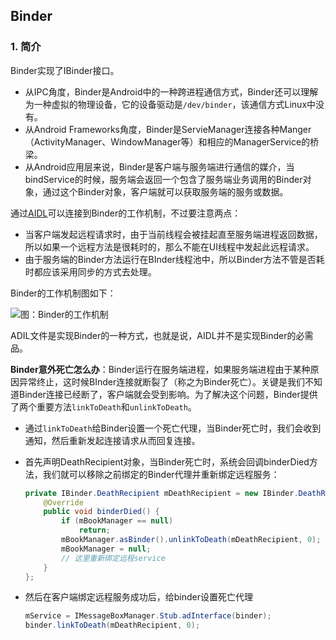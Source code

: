 ## Binder

### 1. 简介

Binder实现了IBinder接口。

* 从IPC角度，Binder是Android中的一种跨进程通信方式，Binder还可以理解为一种虚拟的物理设备，它的设备驱动是`/dev/binder`，该通信方式Linux中没有。
* 从Android Frameworks角度，Binder是ServieManager连接各种Manger（ActivityManager、WindowManager等）和相应的ManagerService的桥梁。
* 从Android应用层来说，Binder是客户端与服务端进行通信的媒介，当bindService的时候，服务端会返回一个包含了服务端业务调用的Binder对象，通过这个Binder对象，客户端就可以获取服务端的服务或数据。

通过[AIDL](https://github.com/NieJianJian/AndroidNotes/blob/master/Android2/AIDL.md)可以连接到Binder的工作机制，不过要注意两点：

* 当客户端发起远程请求时，由于当前线程会被挂起直至服务端进程返回数据，所以如果一个远程方法是很耗时的，那么不能在UI线程中发起此远程请求。
* 由于服务端的Binder方法运行在BInder线程池中，所以Binder方法不管是否耗时都应该采用同步的方式去处理。

Binder的工作机制图如下：

![图：Binder的工作机制](https://raw.githubusercontent.com/NieJianJian/AndroidNotes/master/Picture/binderworkingjizhi.jpeg)

ADIL文件是实现Binder的一种方式，也就是说，AIDL并不是实现Binder的必需品。

**Binder意外死亡怎么办**：Binder运行在服务端进程，如果服务端进程由于某种原因异常终止，这时候BInder连接就断裂了（称之为Binder死亡）。关键是我们不知道Binder连接已经断了，客户端就会受到影响。为了解决这个问题，Binder提供了两个重要方法`linkToDeath`和`unlinkToDeath`。

* 通过`linkToDeath`给Binder设置一个死亡代理，当Binder死亡时，我们会收到通知，然后重新发起连接请求从而回复连接。

* 首先声明DeathRecipient对象，当Binder死亡时，系统会回调binderDied方法，我们就可以移除之前绑定的Binder代理并重新绑定远程服务：

  ```java
  private IBinder.DeathRecipient mDeathRecipient = new IBinder.DeathRecipient() {
      @Override
      public void binderDied() {
          if (mBookManager == null)
              return;
          mBookManager.asBinder().unlinkToDeath(mDeathRecipient, 0);
          mBookManager = null;
          // 这里重新绑定远程service
      }
  };
  ```

* 然后在客户端绑定远程服务成功后，给binder设置死亡代理

  ```java
  mService = IMessageBoxManager.Stub.adInterface(binder);
  binder.linkToDeath(mDeathRecipient, 0);
  ```

  